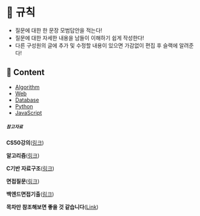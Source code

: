 # 🎲  규칙

- 질문에 대한 한 문장 모범답안을 적는다!
- 질문에 대한 자세한 내용을 남들이 이해하기 쉽게 작성한다!
- 다른 구성원의 글에 추가 및 수정할 내용이 있으면 가감없이 편집 후 슬랙에 알려준다!

## 💬 Content
- [Algorithm](https://github.com/knotted-developers/Computer-science/edit/main/Algorithm)
- [Web](https://github.com/knotted-developers/Computer-science/edit/main/Web)
- [Database](https://github.com/knotted-developers/Computer-science/edit/main/Database)
- [Python](https://github.com/knotted-developers/Computer-science/edit/main/Python)
- [JavaScript](https://github.com/knotted-developers/Computer-science/edit/main/JavaScript)

##### `참고자료`

**CS50강의**([링크](https://www.edwith.org/cs50/joinLectures/15244?isDesc=false))

**알고리즘**([링크](https://www.youtube.com/watch?v=PIidtIBCjEg&list=PLsMufJgu5933ZkBCHS7bQTx0bncjwi4PK))

**C기반 자료구조**([링크](https://www.boostcourse.org/cs112/lecture/118997?isDesc=false))

**면접질문**([링크](https://github.com/JaeYeopHan/Interview_Question_for_Beginner))

**백엔드면접기출**([링크](https://www.notion.so/fb58f9f90d8f477387fc562740c71255))

**목차만 참조해보면 좋을 것 같습니다**([Link](https://gyoogle.dev/blog/computer-science/data-base/SQL%20&%20NOSQL.html))
